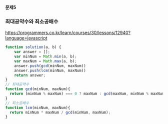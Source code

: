 **문제5**

### 최대공약수와 최소공배수

https://programmers.co.kr/learn/courses/30/lessons/12940?language=javascript


```js
function solution(a, b) {
    var answer = [];
    var minNum = Math.min(a, b);
    var maxNum = Math.max(a, b);
    answer.push(gcd(minNum, maxNum))
    answer.push(lcm(minNum, maxNum))
    return answer;
}
// 최대공약수
function gcd(minNum, maxNum){
  return (minNum % maxNum) === 0 ? maxNum : gcd(maxNum, minNum % maxNum);
}
// 최소공배수
function lcm(minNum, maxNum){
  return minNum * maxNum / gcd(minNum, maxNum);
}
```